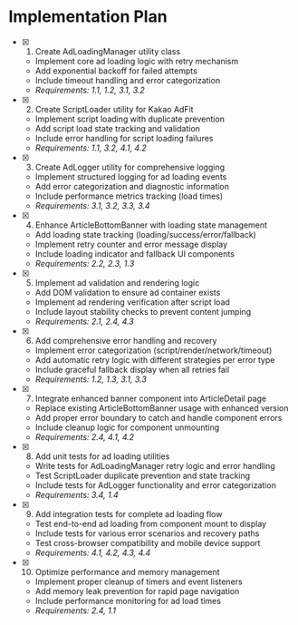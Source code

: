 # Implementation Plan

- [x] 1. Create AdLoadingManager utility class
  - Implement core ad loading logic with retry mechanism
  - Add exponential backoff for failed attempts
  - Include timeout handling and error categorization
  - _Requirements: 1.1, 1.2, 3.1, 3.2_

- [x] 2. Create ScriptLoader utility for Kakao AdFit
  - Implement script loading with duplicate prevention
  - Add script load state tracking and validation
  - Include error handling for script loading failures
  - _Requirements: 1.1, 3.2, 4.1, 4.2_

- [x] 3. Create AdLogger utility for comprehensive logging
  - Implement structured logging for ad loading events
  - Add error categorization and diagnostic information
  - Include performance metrics tracking (load times)
  - _Requirements: 3.1, 3.2, 3.3, 3.4_

- [x] 4. Enhance ArticleBottomBanner with loading state management
  - Add loading state tracking (loading/success/error/fallback)
  - Implement retry counter and error message display
  - Include loading indicator and fallback UI components
  - _Requirements: 2.2, 2.3, 1.3_

- [x] 5. Implement ad validation and rendering logic
  - Add DOM validation to ensure ad container exists
  - Implement ad rendering verification after script load
  - Include layout stability checks to prevent content jumping
  - _Requirements: 2.1, 2.4, 4.3_

- [x] 6. Add comprehensive error handling and recovery
  - Implement error categorization (script/render/network/timeout)
  - Add automatic retry logic with different strategies per error type
  - Include graceful fallback display when all retries fail
  - _Requirements: 1.2, 1.3, 3.1, 3.3_

- [x] 7. Integrate enhanced banner component into ArticleDetail page
  - Replace existing ArticleBottomBanner usage with enhanced version
  - Add proper error boundary to catch and handle component errors
  - Include cleanup logic for component unmounting
  - _Requirements: 2.4, 4.1, 4.2_

- [x] 8. Add unit tests for ad loading utilities
  - Write tests for AdLoadingManager retry logic and error handling
  - Test ScriptLoader duplicate prevention and state tracking
  - Include tests for AdLogger functionality and error categorization
  - _Requirements: 3.4, 1.4_

- [x] 9. Add integration tests for complete ad loading flow
  - Test end-to-end ad loading from component mount to display
  - Include tests for various error scenarios and recovery paths
  - Test cross-browser compatibility and mobile device support
  - _Requirements: 4.1, 4.2, 4.3, 4.4_

- [x] 10. Optimize performance and memory management
  - Implement proper cleanup of timers and event listeners
  - Add memory leak prevention for rapid page navigation
  - Include performance monitoring for ad load times
  - _Requirements: 2.4, 1.1_